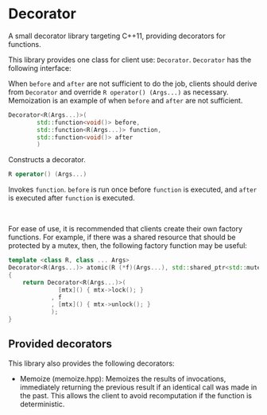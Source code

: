 # Decorator

A small decorator library targeting C++11, providing decorators for functions.

This library provides one class for client use: `Decorator`. `Decorator` has
the following interface:

When `before` and `after` are not sufficient to do the job, clients should
derive from `Decorator` and override `R operator() (Args...)` as necessary.
Memoization is an example of when `before` and `after` are not sufficient.

```c++
Decorator<R(Args...)>(
        std::function<void()> before,
        std::function<R(Args...)> function,
        std::function<void()> after
        )
```
Constructs a decorator.

```c++
R operator() (Args...)
```

Invokes `function`. `before` is run once before `function` is executed, and
`after` is executed after `function` is executed.

&nbsp;

For ease of use, it is recommended that clients create their own factory
functions. For example, if there was a shared resource that should be
protected by a mutex, then, the following factory function may be useful:

```c++
template <class R, class ... Args>
Decorator<R(Args...)> atomic(R (*f)(Args...), std::shared_ptr<std::mutex> mtx)
{
    return Decorator<R(Args...)>(
              [mtx]() { mtx->lock(); }
            , f
            , [mtx]() { mtx->unlock(); }
            );
}
```

## Provided decorators

This library also provides the following decorators:

* Memoize (memoize.hpp): Memoizes the results of invocations, immediately
  returning the previous result if an identical call was made in the past.
  This allows the client to avoid recomputation if the function is
  deterministic.


